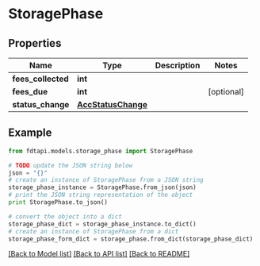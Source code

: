 # StoragePhase


## Properties
Name | Type | Description | Notes
------------ | ------------- | ------------- | -------------
**fees_collected** | **int** |  | 
**fees_due** | **int** |  | [optional] 
**status_change** | [**AccStatusChange**](AccStatusChange.md) |  | 

## Example

```python
from fdtapi.models.storage_phase import StoragePhase

# TODO update the JSON string below
json = "{}"
# create an instance of StoragePhase from a JSON string
storage_phase_instance = StoragePhase.from_json(json)
# print the JSON string representation of the object
print StoragePhase.to_json()

# convert the object into a dict
storage_phase_dict = storage_phase_instance.to_dict()
# create an instance of StoragePhase from a dict
storage_phase_form_dict = storage_phase.from_dict(storage_phase_dict)
```
[[Back to Model list]](../README.md#documentation-for-models) [[Back to API list]](../README.md#documentation-for-api-endpoints) [[Back to README]](../README.md)


